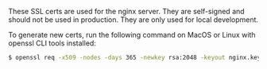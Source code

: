 These SSL certs are used for the nginx server. They are self-signed and should not be used in production. They are only used for local development.

To generate new certs, run the following command on MacOS or Linux with openssl CLI tools installed:

```bash
$ openssl req -x509 -nodes -days 365 -newkey rsa:2048 -keyout nginx.key -out nginx.crt -subj "/C=US/ST=State/L=City/O=Organization/OU=Unit/CN=localhost"
```